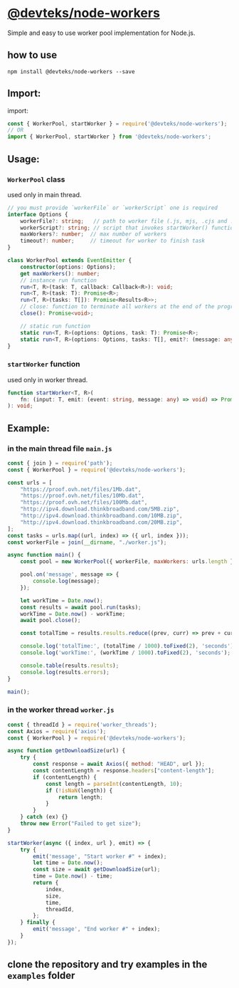 # <a href="https://www.npmjs.com/package/@devteks/node-workers">@devteks/node-workers</a>


Simple and easy to use worker pool implementation for Node.js.

## how to use
`npm install @devteks/node-workers --save`

## Import:
import:
```javascript
const { WorkerPool, startWorker } = require('@devteks/node-workers');
// OR
import { WorkerPool, startWorker } from '@devteks/node-workers';
```

## Usage:

### `WorkerPool` class
used only in main thread.

```typescript
// you must provide `workerFile` or `workerScript` one is required
interface Options {
	workerFile?: string;   // path to worker file (.js, mjs, .cjs and .ts)
	workerScript?: string; // script that invokes startWorker() function
	maxWorkers?: number;  // max number of workers
	timeout?: number;     // timeout for worker to finish task
}

class WorkerPool extends EventEmitter {
	constructor(options: Options);
	get maxWorkers(): number;
	// instance run function
	run<T, R>(task: T, callback: Callback<R>): void;
	run<T, R>(task: T): Promise<R>;
	run<T, R>(tasks: T[]): Promise<Results<R>>;
	// close: function to terminate all workers at the end of the program
	close(): Promise<void>;

	// static run function
	static run<T, R>(options: Options, task: T): Promise<R>;
	static run<T, R>(options: Options, tasks: T[], emit?: (message: any) => void): Promise<Results<R>>;
}
```


### `startWorker` function
used only in worker thread.

```typescript
function startWorker<T, R>(
	fn: (input: T, emit: (event: string, message: any) => void) => Promise<R>
): void;
```

## Example:

### in the main thread file `main.js`

```javascript
const { join } = require('path');
const { WorkerPool } = require('@devteks/node-workers');

const urls = [
	"https://proof.ovh.net/files/1Mb.dat",
	"https://proof.ovh.net/files/10Mb.dat",
	"https://proof.ovh.net/files/100Mb.dat",
	"http://ipv4.download.thinkbroadband.com/5MB.zip",
	"http://ipv4.download.thinkbroadband.com/10MB.zip",
	"http://ipv4.download.thinkbroadband.com/20MB.zip",
];
const tasks = urls.map((url, index) => ({ url, index }));
const workerFile = join(__dirname, "./worker.js");

async function main() {
	const pool = new WorkerPool({ workerFile, maxWorkers: urls.length });

	pool.on('message', message => {
		console.log(message);
	});

	let workTime = Date.now();
	const results = await pool.run(tasks);
	workTime = Date.now() - workTime;
	await pool.close();

	const totalTime = results.results.reduce((prev, curr) => prev + curr.time, 0);

	console.log('totalTime:', (totalTime / 1000).toFixed(2), 'seconds');
	console.log('workTime:', (workTime / 1000).toFixed(2), 'seconds');

	console.table(results.results);
	console.log(results.errors);
}

main();
```

### in the worker thread `worker.js`

```javascript
const { threadId } = require('worker_threads');
const Axios = require('axios');
const { WorkerPool } = require('@devteks/node-workers');

async function getDownloadSize(url) {
	try {
		const response = await Axios({ method: "HEAD", url });
		const contentLength = response.headers["content-length"];
		if (contentLength) {
			const length = parseInt(contentLength, 10);
			if (!isNaN(length)) {
				return length;
			}
		}
	} catch (ex) {}
	throw new Error("Failed to get size");
}

startWorker(async ({ index, url }, emit) => {
	try {
		emit('message', "Start worker #" + index);
		let time = Date.now();
		const size = await getDownloadSize(url);
		time = Date.now() - time;
		return {
			index,
			size,
			time,
			threadId,
		};
	} finally {
		emit('message', "End worker #" + index);
	}
});
```

## clone the repository and try examples in the `examples` folder
